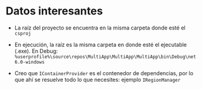 # Datos interesantes

- La raíz del proyecto se encuentra en la misma carpeta donde esté el `csproj`
    
- En ejecución, la raíz es la misma carpeta en donde esté el ejecutable (.exe). En Debug: `%userprofile%\source\repos\MultiApp\MultiApp\MultiApp\bin\Debug\net6.0-windows`
    
- Creo que `IContainerProvider` es el contenedor de dependencias, por lo que ahí se resuelve todo lo que necesites: ejemplo `IRegionManager`
